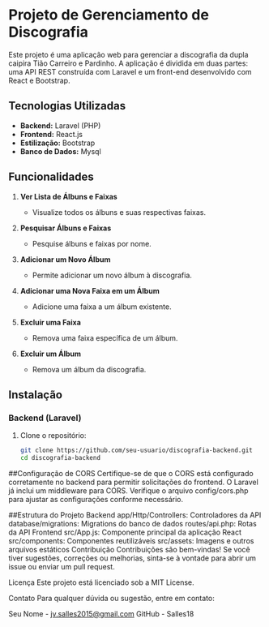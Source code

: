 # Projeto de Gerenciamento de Discografia

Este projeto é uma aplicação web para gerenciar a discografia da dupla caipira Tião Carreiro e Pardinho. A aplicação é dividida em duas partes: uma API REST construída com Laravel e um front-end desenvolvido com React e Bootstrap.

## Tecnologias Utilizadas

- **Backend:** Laravel (PHP)
- **Frontend:** React.js
- **Estilização:** Bootstrap
- **Banco de Dados:** Mysql

## Funcionalidades

1. **Ver Lista de Álbuns e Faixas**
   - Visualize todos os álbuns e suas respectivas faixas.

2. **Pesquisar Álbuns e Faixas**
   - Pesquise álbuns e faixas por nome.

3. **Adicionar um Novo Álbum**
   - Permite adicionar um novo álbum à discografia.

4. **Adicionar uma Nova Faixa em um Álbum**
   - Adicione uma faixa a um álbum existente.

5. **Excluir uma Faixa**
   - Remova uma faixa específica de um álbum.

6. **Excluir um Álbum**
   - Remova um álbum da discografia.

## Instalação

### Backend (Laravel)

1. Clone o repositório:

   ```sh
   git clone https://github.com/seu-usuario/discografia-backend.git
   cd discografia-backend

   
##Configuração de CORS
Certifique-se de que o CORS está configurado corretamente no backend para permitir solicitações do frontend. O Laravel já inclui um middleware para CORS. Verifique o arquivo config/cors.php para ajustar as configurações conforme necessário.

##Estrutura do Projeto
Backend
app/Http/Controllers: Controladores da API
database/migrations: Migrations do banco de dados
routes/api.php: Rotas da API
Frontend
src/App.js: Componente principal da aplicação React
src/components: Componentes reutilizáveis
src/assets: Imagens e outros arquivos estáticos
Contribuição
Contribuições são bem-vindas! Se você tiver sugestões, correções ou melhorias, sinta-se à vontade para abrir um issue ou enviar um pull request.

Licença
Este projeto está licenciado sob a MIT License.

Contato
Para qualquer dúvida ou sugestão, entre em contato:

Seu Nome - jv.salles2015@gmail.com
GitHub - Salles18

